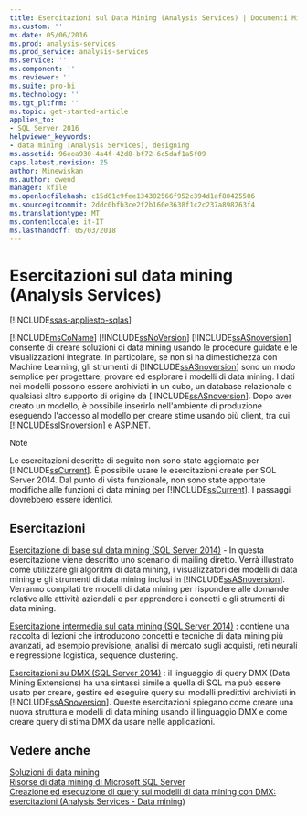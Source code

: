```yaml
---
title: Esercitazioni sul Data Mining (Analysis Services) | Documenti Microsoft
ms.custom: ''
ms.date: 05/06/2016
ms.prod: analysis-services
ms.prod_service: analysis-services
ms.service: ''
ms.component: ''
ms.reviewer: ''
ms.suite: pro-bi
ms.technology: ''
ms.tgt_pltfrm: ''
ms.topic: get-started-article
applies_to:
- SQL Server 2016
helpviewer_keywords:
- data mining [Analysis Services], designing
ms.assetid: 96eea930-4a4f-42d8-bf72-6c5daf1a5f09
caps.latest.revision: 25
author: Minewiskan
ms.author: owend
manager: kfile
ms.openlocfilehash: c15d01c9fee134382566f952c394d1af80425506
ms.sourcegitcommit: 2ddc0bfb3ce2f2b160e3638f1c2c237a898263f4
ms.translationtype: MT
ms.contentlocale: it-IT
ms.lasthandoff: 05/03/2018
---
```

# <a name="data-mining-tutorials-analysis-services"></a>Esercitazioni sul data mining (Analysis Services)
[!INCLUDE[ssas-appliesto-sqlas](../includes/ssas-appliesto-sqlas.md)]

[!INCLUDE[msCoName](../includes/msconame-md.md)] [!INCLUDE[ssNoVersion](../includes/ssnoversion-md.md)] [!INCLUDE[ssASnoversion](../includes/ssasnoversion-md.md)] consente di creare soluzioni di data mining usando le procedure guidate e le visualizzazioni integrate. In particolare, se non si ha dimestichezza con Machine Learning, gli strumenti di [!INCLUDE[ssASnoversion](../includes/ssasnoversion-md.md)] sono un modo semplice per progettare, provare ed esplorare i modelli di data mining. I dati nei modelli possono essere archiviati in un cubo, un database relazionale o qualsiasi altro supporto di origine da [!INCLUDE[ssASnoversion](../includes/ssasnoversion-md.md)]. Dopo aver creato un modello, è possibile inserirlo nell'ambiente di produzione eseguendo l'accesso al modello per creare stime usando più client, tra cui [!INCLUDE[ssISnoversion](../includes/ssisnoversion-md.md)] e ASP.NET.  
  
> [!NOTE]  
>Le esercitazioni descritte di seguito non sono state aggiornate per [!INCLUDE[ssCurrent](../includes/sscurrent-md.md)]. È possibile usare le esercitazioni create per SQL Server 2014. Dal punto di vista funzionale, non sono state apportate modifiche alle funzioni di data mining per [!INCLUDE[ssCurrent](../includes/sscurrent-md.md)]. I passaggi dovrebbero essere identici.  
  
## <a name="tutorials"></a>Esercitazioni  
  
[Esercitazione di base sul data mining (SQL Server 2014)](https://msdn.microsoft.com/library/ms167167(v=sql.120).aspx) - In questa esercitazione viene descritto uno scenario di mailing diretto. Verrà illustrato come utilizzare gli algoritmi di data mining, i visualizzatori dei modelli di data mining e gli strumenti di data mining inclusi in [!INCLUDE[ssASnoversion](../includes/ssasnoversion-md.md)]. Verranno compilati tre modelli di data mining per rispondere alle domande relative alle attività aziendali e per apprendere i concetti e gli strumenti di data mining.  
  
[Esercitazione intermedia sul data mining (SQL Server 2014)](https://msdn.microsoft.com/library/cc879271(v=sql.120).aspx) : contiene una raccolta di lezioni che introducono concetti e tecniche di data mining più avanzati, ad esempio previsione, analisi di mercato sugli acquisti, reti neurali e regressione logistica, sequence clustering.  
  
[Esercitazioni su DMX (SQL Server 2014)](https://msdn.microsoft.com/library/bb895168(v=sql.120).aspx) : il linguaggio di query DMX (Data Mining Extensions) ha una sintassi simile a quella di SQL ma può essere usato per creare, gestire ed eseguire query sui modelli predittivi archiviati in [!INCLUDE[ssASnoversion](../includes/ssasnoversion-md.md)]. Queste esercitazioni spiegano come creare una nuova struttura e modelli di data mining usando il linguaggio DMX e come creare query di stima DMX da usare nelle applicazioni.  
  
## <a name="see-also"></a>Vedere anche  
[Soluzioni di data mining](../analysis-services/data-mining/data-mining-solutions.md)  
[Risorse di data mining di Microsoft SQL Server](http://go.microsoft.com/fwlink/?LinkId=97965)  
[Creazione ed esecuzione di query sui modelli di data mining con DMX: esercitazioni &#40;Analysis Services - Data mining&#41;](http://msdn.microsoft.com/library/145b81a7-c0c3-4ca3-bb32-0b482423b9a0)  
  
  
  

